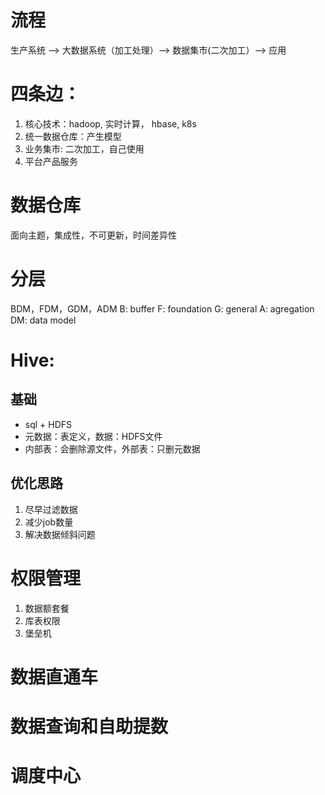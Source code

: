 # 流程
生产系统 --> 大数据系统（加工处理）--> 数据集市(二次加工）--> 应用
# 四条边：
1. 核心技术：hadoop, 实时计算， hbase, k8s
2. 统一数据仓库：产生模型
3. 业务集市: 二次加工，自己使用
4. 平台产品服务
# 数据仓库
面向主题，集成性，不可更新，时间差异性
# 分层
BDM，FDM，GDM，ADM
B: buffer
F: foundation
G: general
A: agregation
DM: data model

# Hive:
## 基础
* sql + HDFS
* 元数据：表定义，数据：HDFS文件
* 内部表：会删除源文件，外部表：只删元数据
## 优化思路
1. 尽早过滤数据
2. 减少job数量
3. 解决数据倾斜问题

# 权限管理
1. 数据额套餐
2. 库表权限
3. 堡垒机

# 数据直通车
# 数据查询和自助提数
# 调度中心

